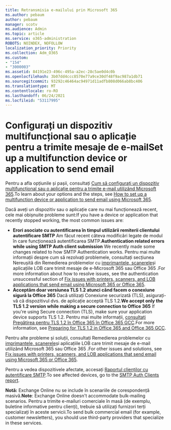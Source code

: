 ```yaml
---
title: Retransmisia e-mailului prin Microsoft 365
ms.author: pebaum
author: pebaum
manager: scotv
ms.audience: Admin
ms.topic: article
ms.service: o365-administration
ROBOTS: NOINDEX, NOFOLLOW
localization_priority: Priority
ms.collection: Adm_O365
ms.custom:
- "154"
- "3000003"
ms.assetid: 84191e23-496c-495a-a2ec-28c5ae0d4c0b
ms.openlocfilehash: 3b07dd4ccc8570e77a9ce30df48f9ac987a1db71
ms.sourcegitcommit: 93292c46464ac94971d11adfb808d066ab8bc406
ms.translationtype: MT
ms.contentlocale: ro-RO
ms.lasthandoff: 06/24/2021
ms.locfileid: "53117995"
---
```

# <a name="set-up-a-multifunction-device-or-application-to-send-email"></a><span data-ttu-id="f3b9f-102">Configurați un dispozitiv multifuncțional sau o aplicație pentru a trimite mesaje de e-mail</span><span class="sxs-lookup"><span data-stu-id="f3b9f-102">Set up a multifunction device or application to send email</span></span>

<span data-ttu-id="f3b9f-103">Pentru a afla opțiunile și pașii, consultați [Cum să configurați un dispozitiv multifuncțional sau o aplicație pentru a trimite e-mail utilizând Microsoft 365](/Exchange/mail-flow-best-practices/how-to-set-up-a-multifunction-device-or-application-to-send-email-using-microsoft-365-or-office-365).</span><span class="sxs-lookup"><span data-stu-id="f3b9f-103">To learn about your options and the steps, see [How to set up a multifunction device or application to send email using Microsoft 365](/Exchange/mail-flow-best-practices/how-to-set-up-a-multifunction-device-or-application-to-send-email-using-microsoft-365-or-office-365).</span></span>
  
<span data-ttu-id="f3b9f-104">Dacă aveți un dispozitiv sau o aplicație care nu mai funcționează recent, cele mai obișnuite probleme sunt:</span><span class="sxs-lookup"><span data-stu-id="f3b9f-104">If you have a device or application that recently stopped working, the most common issues are:</span></span>

- <span data-ttu-id="f3b9f-105">**Erori asociate cu autentificarea în timpul utilizării remiterii clientului autentificare SMTP** Am făcut recent câteva modificări legate de modul în care funcționează autentificarea SMTP.</span><span class="sxs-lookup"><span data-stu-id="f3b9f-105">**Authentication related errors while using SMTP Auth client submission** We recently made some changes related to how SMTP Authentication works.</span></span> <span data-ttu-id="f3b9f-106">Pentru mai multe informații despre cum să rezolvați problemele, consultați secțiunea Nereușită din Remedierea problemelor cu [imprimantele, scanerele](/Exchange/mail-flow-best-practices/fix-issues-with-printers-scanners-and-lob-applications-that-send-email-using-off#error-authentication-unsuccessful)și aplicațiile LOB care trimit mesaje de e-Microsoft 365 sau Office 365 .</span><span class="sxs-lookup"><span data-stu-id="f3b9f-106">For more information about how to resolve issues, see the authentication unsuccessful section of [Fix issues with printers, scanners, and LOB applications that send email using Microsoft 365 or Office 365](/Exchange/mail-flow-best-practices/fix-issues-with-printers-scanners-and-lob-applications-that-send-email-using-off#error-authentication-unsuccessful).</span></span>
- <span data-ttu-id="f3b9f-107">**Acceptăm doar versiunea TLS 1.2 atunci când facem o conexiune sigură la Office 365** Dacă utilizați Conexiune securizată (TLS), asigurați-vă că dispozitivul dvs. de aplicație acceptă TLS 1.2.</span><span class="sxs-lookup"><span data-stu-id="f3b9f-107">**We accept only the TLS 1.2 version while making a secure connection to Office 365** If you're using Secure connection (TLS), make sure your application device supports TLS 1.2.</span></span> <span data-ttu-id="f3b9f-108">Pentru mai multe informații, [consultați Pregătirea pentru TLS 1.2 în Office 365 în Office 365 GCC](/microsoft-365/compliance/prepare-tls-1.2-in-office-365).</span><span class="sxs-lookup"><span data-stu-id="f3b9f-108">For more information, see [Preparing for TLS 1.2 in Office 365 and Office 365 GCC](/microsoft-365/compliance/prepare-tls-1.2-in-office-365).</span></span>
 
<span data-ttu-id="f3b9f-109">Pentru alte probleme și soluții, consultați Remedierea problemelor cu [imprimantele, scanerele](/Exchange/mail-flow-best-practices/fix-issues-with-printers-scanners-and-lob-applications-that-send-email-using-off)și aplicațiile LOB care trimit mesaje de e-mail utilizând Microsoft 365 sau Office 365 .</span><span class="sxs-lookup"><span data-stu-id="f3b9f-109">For other issues and solutions, see [Fix issues with printers, scanners, and LOB applications that send email using Microsoft 365 or Office 365](/Exchange/mail-flow-best-practices/fix-issues-with-printers-scanners-and-lob-applications-that-send-email-using-off).</span></span>

<span data-ttu-id="f3b9f-110">Pentru a vedea dispozitivele afectate, accesați [Raportul clienților cu autentificare SMTP](https://protection.office.com/mailflow/dashboard).</span><span class="sxs-lookup"><span data-stu-id="f3b9f-110">To see affected devices, go to the [SMTP Auth Clients report](https://protection.office.com/mailflow/dashboard).</span></span>

<span data-ttu-id="f3b9f-111">**Notă:** Exchange Online nu se include în scenariile de corespondență masivă.</span><span class="sxs-lookup"><span data-stu-id="f3b9f-111">**Note**: Exchange Online doesn't accommodate bulk-mailing scenarios.</span></span> <span data-ttu-id="f3b9f-112">Pentru a trimite e-mailuri comerciale în masă (de exemplu, buletine informative pentru clienți), trebuie să utilizați furnizori terți specializați în aceste servicii.</span><span class="sxs-lookup"><span data-stu-id="f3b9f-112">To send bulk commercial email (for example, customer newsletters), you should use third-party providers that specialize in these services.</span></span>

